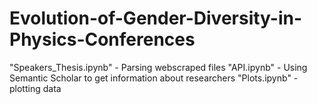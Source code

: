 # Evolution-of-Gender-Diversity-in-Physics-Conferences


"Speakers_Thesis.ipynb" - Parsing webscraped files 
"API.ipynb" - Using Semantic Scholar to get information about researchers
"Plots.ipynb" - plotting data
